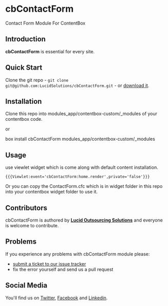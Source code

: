 # **cbContactForm**
Contact Form Module For ContentBox

## **Introduction**

**cbContactForm** is essential for every site.

## **Quick Start**

Clone the git repo - `git clone git@github.com:LucidSolutions/cbContactForm.git` - or [download it](https://github.com/LucidSolutions/cbContactForm/archive/master.zip).

## **Installation**

Clone this repo into modules_app/contentbox-custom/_modules of your contentbox code.

or 

box install cbContactForm modules_app/contentbox-custom/_modules

## **Usage**

use viewlet widget which is come along with default content installation.

`{{{Viewlet:event='cbContactForm:home.render',private='false'}}}`

Or you can copy the ContactForm.cfc which is in widget folder in this repo into your contentbox widget folder to use it.

## **Contributors**

cbContactForm is authored by **[Lucid Outsourcing Solutions](https://lucidoutsourcing.com/)** and everyone is welcome to contribute. 

## **Problems**

If you experience any problems with cbContactForm module please:

* [submit a ticket to our issue tracker](https://github.com/LucidSolutions/cbContactForm/issues)
* fix the error yourself and send us a pull request

## **Social Media**

You'll find us on [Twitter](https://twitter.com/Lucidsolutions_), [Facebook](https://www.facebook.com/Lucid-Outsourcing-Solutions-Pvt-Ltd-1505329613073685/) and [Linkedin](https://www.linkedin.com/company/lucidsolutions-pvt-ltd).
